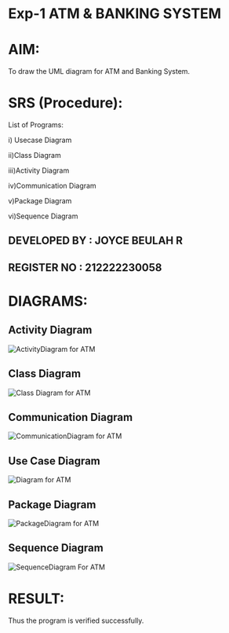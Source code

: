 # Exp-1 ATM & BANKING SYSTEM

# AIM:
To draw the UML diagram for ATM and Banking System.

# SRS (Procedure):
List of Programs:

i) Usecase Diagram

ii)Class Diagram

iii)Activity Diagram

iv)Communication Diagram

v)Package Diagram

vi)Sequence Diagram

## DEVELOPED BY : JOYCE BEULAH R
## REGISTER NO : 212222230058

# DIAGRAMS:
## Activity Diagram
![ActivityDiagram for ATM](https://github.com/user-attachments/assets/a37ba24b-11ce-42f9-8eaa-93be115ca70e)

## Class Diagram
![Class Diagram for ATM](https://github.com/user-attachments/assets/a82b9397-2637-4266-9b68-23662caf2c30)

## Communication Diagram

![CommunicationDiagram for ATM](https://github.com/user-attachments/assets/9e10e5b3-57ed-4795-af64-e27b670da391)

## Use Case Diagram

![Diagram for ATM](https://github.com/user-attachments/assets/b27c2b6b-4fd2-4099-970a-e6077cd400f9)

## Package Diagram

![PackageDiagram for ATM](https://github.com/user-attachments/assets/129dd077-00e8-4e08-9c12-b0a6a5b16336)

## Sequence Diagram

![SequenceDiagram For ATM](https://github.com/user-attachments/assets/5ba6d057-4d9d-4c2c-abe6-d71647287485)



# RESULT:
Thus the program is verified successfully.
